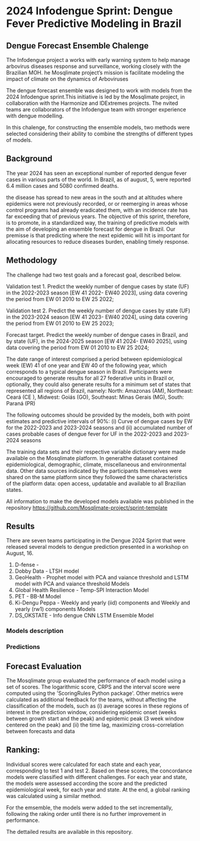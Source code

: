 # 2024 Infodengue Sprint: Dengue Fever Predictive Modeling in Brazil
## Dengue Forecast Ensemble Chalenge
The Infodengue project a works with early warning system to help manage arbovirus diseases response and surveillance, working closely with the Brazilian MOH. he Mosqlimate project’s mission is facilitate modeling the impact of climate on the dynamics of Arboviruses

The dengue  forecast ensemble was designed to work with models from the 2024 Infodengue sprint.This initiative is led by the Mosqlimate project, in collaboration with the Harmonize and IDExtremes projects. The nvited teams are collaborators of the Infodengue team with stronger experience with dengue modelling.

In this chalenge, for constructing the ensemble models, two methods were selected considering their ability to combine the strengths of different types of models.

## Background
The year 2024 has seen an exceptional number of reported dengue fever cases in various parts of the world. In Brazil, as of august, 5, were reported 6.4 million cases and 5080 confirmed deaths. 

the disease has spread to new areas in the south and at altitudes where epidemics were not previously recorded, or or reemerging in areas whose control programs had already eradicated them, with an incidence rate has far exceeding that of previous years. The objective of this sprint, therefore, is to promote, in a standardized way, the training of predictive models with the aim of developing an ensemble forecast for dengue in Brazil. Our premisse is that predicting where the next epidemic will hit is important for allocating resources to reduce diseases burden, enabling timely response.

## Methodology 
The challenge had two test goals and a forecast goal, described below. 

Validation test 1. Predict the weekly number of dengue cases by state (UF) in the 2022-2023 season [EW 41 2022- EW40 2023], using data covering the period from EW 01 2010 to EW 25 2022;

Validation test 2. Predict the weekly number of dengue cases by state (UF) in the 2023-2024 season [EW 41 2023- EW40 2024], using data covering the period from EW 01 2010 to EW 25 2023;

Forecast target. Predict the weekly number of dengue cases in Brazil, and by state (UF), in the 2024-2025 season [EW 41 2024- EW40 2025], using data covering the period from EW 01 2010 to EW 25 2024;

The date range of interest comprised a period between epidemiological week (EW) 41 of one year and EW 40 of the following year, which corresponds to a typical dengue season in Brazil. Participants were encouraged to generate results for all 27 federative units in Brazil or, optionally, they could also generate results for a minimum set of states that represented all regions of Brazil, namely: North: Amazonas (AM), Northeast: Ceará (CE ), Midwest: Goiás (GO), Southeast: Minas Gerais (MG), South: Paraná (PR)

The following outcomes should be provided by the models, both with point estimates and predictive intervals of 90%: (i) Curve of dengue cases by EW for the 2022-2023 and 2023-2024 seasons and (ii) accumulated number of cases probable cases of dengue fever for UF in the 2022-2023 and 2023-2024 seasons

The training data sets and their respective variable dictionary were made available on the Mosqlimate platform. In generalthe dataset contained epidemiological, demographic, climate, miscellaneous and environmental data. Other data sources indicated by the participants themselves were shared on the same platform since they followed the same characteristics of the platform data: open access, updatable and available to all Brazilian states.

All information to make the developed models available was published in the repository https://github.com/Mosqlimate-project/sprint-template

## Results
There are seven teams participating in the Dengue 2024 Sprint that were released several models to dengue prediction presented in a workshop on August, 16.  
1. D-fense - 
2. Dobby Data - LTSH model 
3. GeoHealth - Prophet model with PCA and vaiance threshold and LSTM model with PCA and vaiance threshold Models 	 
4. Global Health Resilience - Temp-SPI Interaction Model
5. PET - BB-M Model
6. Ki-Dengu Peppa -  Weekly and yearly (iid) components and Weekly and yearly (rw1) components Models	 
7. DS_OKSTATE - Info dengue CNN LSTM Ensemble Model	 

### Models description

### Predictions



## Forecast Evaluation
The Mosqlimate group evaluated the performance of each model using a set of scores. The logarithmic score, CRPS and the interval score were computed using the 'ScoringRules Python package'. Other metrics were calculated as additional feedback for the teams, without affecting the classification of the models, such as (i) average scores in these regions of interest in the prediction window, considering epidemic onset (weeks between growth start and the peak) and epidemic peak (3 week window centered on the peak) and (ii) the time lag, maximizing cross-correlation between forecasts and data

## Ranking:

Individual scores were calculated for each state and each year, corresponding to test 1 and test 2. Based on these scores, the concordance models were classified with different challenges. For each year and state, the models were assessed according the score and the predicted epidemiological week, for each year and state. At the end, a global ranking was calculated using a similar method. 

For the emsemble, the models werw added to the set incrementally, following the raking order until there is no further improvement in performance.

The dettailed results are available in this repository.
